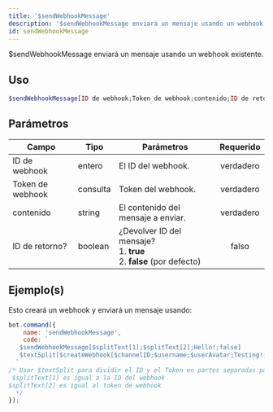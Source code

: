 ```yaml
---
title: '$sendWebhookMessage'
description: '$sendWebhookMessage enviará un mensaje usando un webhook existente.'
id: sendWebhookMessage
---
```


$sendWebhookMessage enviará un mensaje usando un webhook existente.

## Uso

```php
$sendWebhookMessage[ID de webhook;Token de webhook;contenido;ID de retorno?]
```

## Parámetros

| Campo            | Tipo     | Parámetros                                                                                  | Requerido |
| ---------------- | -------- | ------------------------------------------------------------------------------------------- |:---------:|
| ID de webhook    | entero   | El ID del webhook.                                                                          | verdadero |
| Token de webhook | consulta | Token del webhook.                                                                          | verdadero |
| contenido        | string   | El contenido del mensaje a enviar.                                                          | verdadero |
| ID de retorno?   | boolean  | ¿Devolver ID del mensaje?  <br /> 1. **true** <br /> 2. **false** (por defecto) |   falso   |

## Ejemplo(s)

Esto creará un webhook y enviará un mensaje usando:

```javascript
bot.command({
    name: 'sendWebhookMessage',
    code: `
   $sendWebhookMessage[$splitText[1];$splitText[2];Hello!;false]
   $textSplit[$createWebhook[$channelID;$username;$userAvatar;Testing!;,];,]
  ` 
/* Usar $textSplit para dividir el ID y el Token en partes separadas para usarlo en sendWebhookMessage
 $splitText[1] es igual a la ID del webhook
$splitText[2] es igual al token de webhook
  */
});
```